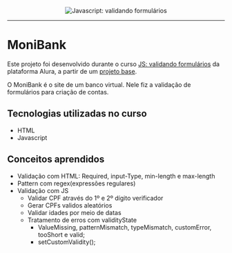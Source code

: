 <p align="center"> <img src="https://imgur.com/mIBmcEL.png" alt="Javascript: validando formulários"> </p>

<hr>

# MoniBank

Este projeto foi desenvolvido durante o curso [JS: validando formulários](https://www.alura.com.br/curso-online-javascript-validando-formularios) da plataforma Alura,
a partir de um [projeto base](https://github.com/alura-cursos/monibank/tree/main). 

O MoniBank é o site de um banco virtual. Nele fiz a validação de formulários para criação de contas.

## Tecnologias utilizadas no curso
* HTML
* Javascript

## Conceitos aprendidos

* Validação com HTML: Required, input-Type, min-length e max-length
* Pattern com regex(expressões regulares)
* Validação com JS
    * Validar CPF através do 1º e 2º dígito verificador
    * Gerar CPFs validos aleatórios
    * Validar idades por meio de datas
    * Tratamento de erros com validityState
        * ValueMissing, patternMismatch, typeMismatch, customError, tooShort e valid;
        * setCustomValidity();
    
    